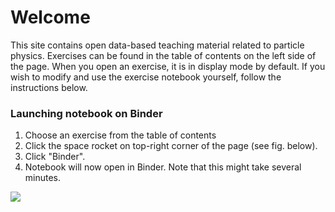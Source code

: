 # Welcome

This site contains open data-based teaching material related to particle physics. Exercises can be found in the table of contents on the left side of the page. When you open an exercise, it is in display mode by default. If you wish to modify and use the exercise notebook yourself, follow the instructions below.

### Launching notebook on Binder

1. Choose an exercise from the table of contents
1. Click the space rocket on top-right corner of the page (see fig. below).
1. Click "Binder".
1. Notebook will now open in Binder. Note that this might take several minutes.

![](/images/jupyter-book-example.png)
